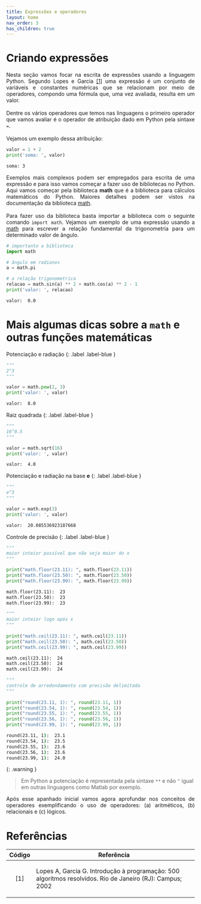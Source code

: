 ```yaml
---
title: Expressões e operadores
layout: home
nav_order: 3
has_children: true
---
```


<!--Don't delete this script-->
<script src = "https://polyfill.io/v3/polyfill.min.js?features=es6"></script>
<script id = "MathJax-script" async src="https://cdn.jsdelivr.net/npm/mathjax@3/es5/tex-mml-chtml.js"></script>
<!--Don't delete this script-->

<h1>Criando expressões</h1>

<p align = "justify">
Nesta seção vamos focar na escrita de expressões usando a linguagem Python. Segundo Lopes e Garcia <a href="#ref1">[1]</a> uma expressão é um conjunto de variáveis e constantes numéricas que se relacionam por meio de operadores, compondo uma fórmula que, uma vez avaliada, resulta em um valor.
<br><br>
Dentre os vários operadores que temos nas linguagens o primeiro operador que vamos avaliar é o operador de atribuição dado em Python pela sintaxe <code>=</code>.
<br><br>
Vejamos um exemplo dessa atribuição:
</p>

```python
valor = 1 + 2
print('soma: ', valor)
```

```cmd
soma: 3
```

<p align = "justify">
Exemplos mais complexos podem ser empregados para escrita de uma expressão e para isso vamos começar a fazer uso de bibliotecas no Python. Aqui vamos começar pela biblioteca <b>math</b> que é a biblioteca para cálculos matemáticos do Python. Maiores detalhes podem ser vistos na documentação da biblioteca <a href="https://docs.python.org/pt-br/3/library/numeric.html" target = "_blank" rel = "noopener noreferrer">math</a>. 
<br><br>
Para fazer uso da biblioteca basta importar a biblioteca com o seguinte comando <code>import math</code>. Vejamos um exemplo de uma expressão usando a <a href="https://docs.python.org/pt-br/3/library/numeric.html" target = "_blank" rel = "noopener noreferrer">math</a> para escrever a relação fundamental da trigonometria para um determinado valor de ângulo.
</p>

```python
# importanto a biblioteca
import math

# ângulo em radianos
a = math.pi

# a relação trigonometrica
relacao = math.sin(a) ** 2 + math.cos(a) ** 2 - 1
print('valor: ', relacao)
```

```cmd
valor:  0.0
```
<h1>Mais algumas dicas sobre a <code>math</code> e outras funções matemáticas</h1>

Potenciação e radiação
{: .label .label-blue }

```python
"""
2^3
"""

valor = math.pow(2, 3)
print('valor: ', valor)
```

```cmd
valor:  8.0
```

Raiz quadrada
{: .label .label-blue }

```python
"""
16^0.5
"""

valor = math.sqrt(16)
print('valor: ', valor)
```

```cmd
valor:  4.0
```

Potenciação e radiação na base **e**
{: .label .label-blue }

```python
"""
e^3
"""

valor = math.exp(3)
print('valor: ', valor)
```

```cmd
valor:  20.085536923187668
```
Controle de precisão
{: .label .label-blue }

```python
"""
maior inteior possível que não seja maior do x
"""

print("math.floor(23.11): ", math.floor(23.11))
print("math.floor(23.50): ", math.floor(23.50))
print("math.floor(23.99): ", math.floor(23.99))
```

```cmd
math.floor(23.11):  23
math.floor(23.50):  23
math.floor(23.99):  23
```

```python
"""
maior inteior logo após x
"""
 
print("math.ceil(23.11): ", math.ceil(23.11))
print("math.ceil(23.50): ", math.ceil(23.50))
print("math.ceil(23.99): ", math.ceil(23.99))
```

```cmd
math.ceil(23.11):  24
math.ceil(23.50):  24
math.ceil(23.99):  24
```

```python
"""
controle de arredondamento com precisão delimitada
"""
 
print("round(23.11, 1): ", round(23.11, 1))
print("round(23.54, 1): ", round(23.54, 1))
print("round(23.55, 1): ", round(23.55, 1))
print("round(23.56, 1): ", round(23.56, 1))
print("round(23.99, 1): ", round(23.99, 1))
```

```cmd
round(23.11, 1):  23.1
round(23.54, 1):  23.5
round(23.55, 1):  23.6
round(23.56, 1):  23.6
round(23.99, 1):  24.0
```

{: .warning }
> Em Python a potenciação é representada pela sintaxe `**` e não `^` igual em outras linguagens como Matlab por exemplo.

<p align = "justify">
Após esse apanhado inicial vamos agora aprofundar nos conceitos de operadores exemplificando o uso de operadores: (a) aritméticos, (b) relacionais e (c) lógicos.
</p>

<h1>Referências</h1>

<table>
    <thead>
        <tr>
            <th>Código</th>
            <th>Referência</th>
        </tr>
    </thead>
    <tbody>
        <tr>
            <td><p align = "center" id = "ref1">[1]</p></td>
            <td><p align = "left">Lopes A, Garcia G. Introdução à programação: 500 algoritmos resolvidos. Rio de Janeiro (RJ): Campus; 2002</p></td>
        </tr>
    </tbody>
</table>